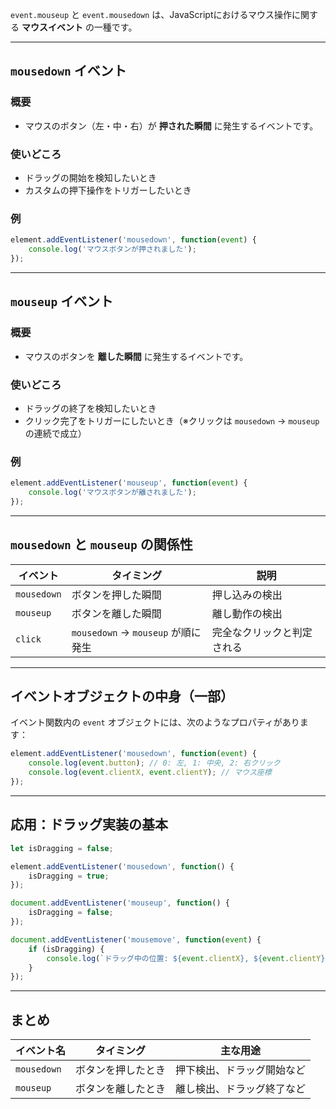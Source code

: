 `event.mouseup` と `event.mousedown` は、JavaScriptにおけるマウス操作に関する **マウスイベント** の一種です。  


---

##  `mousedown` イベント

### 概要
- マウスのボタン（左・中・右）が **押された瞬間** に発生するイベントです。

### 使いどころ
- ドラッグの開始を検知したいとき
- カスタムの押下操作をトリガーしたいとき

### 例
```javascript
element.addEventListener('mousedown', function(event) {
    console.log('マウスボタンが押されました');
});
```

---

##  `mouseup` イベント

### 概要
- マウスのボタンを **離した瞬間** に発生するイベントです。

### 使いどころ
- ドラッグの終了を検知したいとき
- クリック完了をトリガーにしたいとき（※クリックは `mousedown` → `mouseup` の連続で成立）

### 例
```javascript
element.addEventListener('mouseup', function(event) {
    console.log('マウスボタンが離されました');
});
```

---

## `mousedown` と `mouseup` の関係性

| イベント        | タイミング           | 説明                         |
|----------------|----------------------|------------------------------|
| `mousedown`    | ボタンを押した瞬間   | 押し込みの検出               |
| `mouseup`      | ボタンを離した瞬間   | 離し動作の検出               |
| `click`        | `mousedown` → `mouseup` が順に発生 | 完全なクリックと判定される |

---

## イベントオブジェクトの中身（一部）

イベント関数内の `event` オブジェクトには、次のようなプロパティがあります：

```javascript
element.addEventListener('mousedown', function(event) {
    console.log(event.button); // 0: 左, 1: 中央, 2: 右クリック
    console.log(event.clientX, event.clientY); // マウス座標
});
```

---

## 応用：ドラッグ実装の基本

```javascript
let isDragging = false;

element.addEventListener('mousedown', function() {
    isDragging = true;
});

document.addEventListener('mouseup', function() {
    isDragging = false;
});

document.addEventListener('mousemove', function(event) {
    if (isDragging) {
        console.log(`ドラッグ中の位置: ${event.clientX}, ${event.clientY}`);
    }
});
```

---

## まとめ

| イベント名   | タイミング             | 主な用途                      |
|--------------|------------------------|-------------------------------|
| `mousedown`  | ボタンを押したとき     | 押下検出、ドラッグ開始など     |
| `mouseup`    | ボタンを離したとき     | 離し検出、ドラッグ終了など     |

